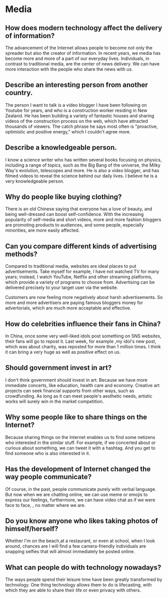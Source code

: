 # Media

## How does modern technology affect the delivery of information?

The advancement of the Internet allows people to become not only the spreader but also the creator of information. In recent years, we media has become more and more of a part of our everyday lives. Individuals, in contrast to traditional media, are the center of news delivery. We can have more interaction with the people who share the news with us.

 ## Describe an interesting person from another country.

The person I want to talk is a video blogger I have been following on Youtube for years, and who is a construction worker residing in New Zealand. He has been building a variety of fantastic houses and sharing videos of the construction process on the web, which have attracted thousands of viewers. The catch phrase he says most often is "proactive, optimistic and positive energy," which I couldn't agree more.

## Describe a knowledgeable person.

I know a science writer who has written several books focusing on physics, including a range of topics, such as the Big Bang of the universe, the Milky Way's evolution, telescopes and more. He is also a video blogger, and has filmed videos to reveal the science behind our daily lives. I believe he is a very knowledgeable person.

## Why do people like buying clothing?

There is an old Chinese saying that everyone has a love of beauty, and being well-dressed can boost self-confidence. With the increasing popularity of self-media and short videos, more and more fashion bloggers are promoting products to audiences, and some people, especially minorities, are more easily affected.

## Can you compare different kinds of advertising methods?

Compared to traditional media, websites are ideal places to put advertisements. Take myself for example, I have not watched TV for many years; instead, I watch YouTube, Netflix and other streaming platforms, which provide a variety of programs to choose from. Advertising can be delivered precisely to your target user via the website.

Customers are now feeling more negatively about harsh advertisements. So more and more advertisers are paying famous bloggers money for advertorials, which are much more acceptable and effective.

## How do celebrities influence their fans in China?

In China, once some very well-liked idols post something on SNS websites, their fans will go to repost it. Last week, for example ,my idol's new post, which was about charity, was reposted for more than 1 million times. I think it can bring a very huge as well as positive effect on us.

## Should government invest in art?

I don't think government should invest in art. Because we have more immediate concerts, like education, health care and economy. Creative art projects can seek financial supports from other ways, such as crowdfunding. As long as it can meet people's aesthetic needs, artistic works will surely win in the market competition.

## Why some people like to share things on the Internet?

Because sharing things on the Internet enables us to find some netizens who interested in the similar stuff. For example, if we concerted about or curious about something, we can tweet it with a hashtag. And you get to find someone who is also interested in it.

## Has the development of Internet changed the way people communicate?

Of course, in the past, people communicate purely with verbal language. But now when we are chatting online, we can use meme or emojis to express our feelings, furthermore, we can have video chat as if we were face to face, , no matter where we are.

## Do you know anyone who likes taking photos of himself/herself?

Whether I'm on the beach,at a restaurant, or even at school, when I look around, chances are I  will find a few camera-friendly individuals are snapping selfies that will almost immediately be posted online.

## What can people do with technology nowadays?

The ways people spend their leisure time have been greatly transformed by technology. One thing technology allows them to do is lifecasting, with which they are able to share their life or even privacy with others. 



